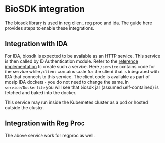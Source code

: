# BioSDK integration 

The biosdk library is used in reg client, reg proc and ida.  The guide here provides steps to enable these integrations.

## Integration with IDA 

For IDA, biosdk is expected to be available as an HTTP service.  This service is then called by ID Authentication module.  Refer to the [reference implementation](https://github.com/mosip/mosip-ref-impl/tree/develop/sdk) to create such a service.  Here `/service` contains code for the service while `/client` contains code for the client that is integrated with IDA that connects to this service.  The client code is available as part of mosip IDA dockers - you do not need to change the same.  In  `service/Dockerfile` you will see that biosdk jar (assumed self-contained) is fetched and baked into the docker. 

This service may run inside the Kubernetes cluster as a pod or hosted outside the cluster.

## Integration with Reg Proc

The above service work for regproc as well. 
